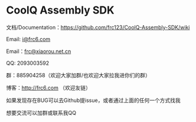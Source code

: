 # CoolQ Assembly SDK

文档/Documentation：https://github.com/frc123/CoolQ-Assembly-SDK/wiki

Email: i@frc6.com

Email：frc@xiaorou.net.cn

QQ: 2093003592

群：885904258（欢迎大家加群/也欢迎大家拉我进你们的群）

博客：http://frc6.com （欢迎友链）


如果发现存在BUG可以去Github提issue，或者通过上面的任何一个方式找我

想要交流可以加群或联系我QQ
